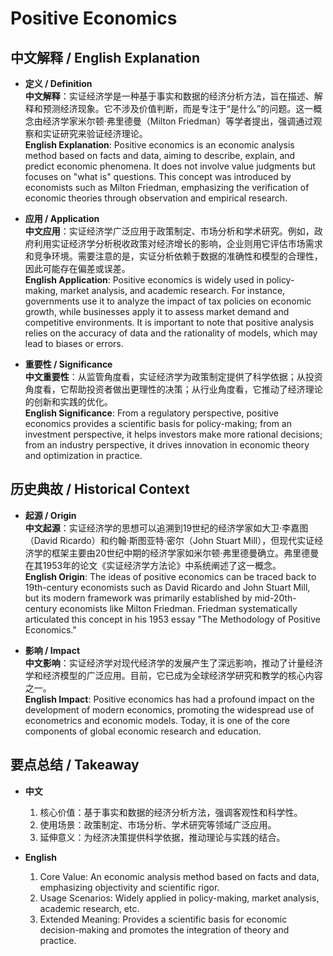 # Positive Economics

## 中文解释 / English Explanation

* **定义 / Definition**  
  **中文解释**：实证经济学是一种基于事实和数据的经济分析方法，旨在描述、解释和预测经济现象。它不涉及价值判断，而是专注于“是什么”的问题。这一概念由经济学家米尔顿·弗里德曼（Milton Friedman）等学者提出，强调通过观察和实证研究来验证经济理论。  
  **English Explanation**: Positive economics is an economic analysis method based on facts and data, aiming to describe, explain, and predict economic phenomena. It does not involve value judgments but focuses on "what is" questions. This concept was introduced by economists such as Milton Friedman, emphasizing the verification of economic theories through observation and empirical research.

* **应用 / Application**  
  **中文应用**：实证经济学广泛应用于政策制定、市场分析和学术研究。例如，政府利用实证经济学分析税收政策对经济增长的影响，企业则用它评估市场需求和竞争环境。需要注意的是，实证分析依赖于数据的准确性和模型的合理性，因此可能存在偏差或误差。  
  **English Application**: Positive economics is widely used in policy-making, market analysis, and academic research. For instance, governments use it to analyze the impact of tax policies on economic growth, while businesses apply it to assess market demand and competitive environments. It is important to note that positive analysis relies on the accuracy of data and the rationality of models, which may lead to biases or errors.

* **重要性 / Significance**  
  **中文重要性**：从监管角度看，实证经济学为政策制定提供了科学依据；从投资角度看，它帮助投资者做出更理性的决策；从行业角度看，它推动了经济理论的创新和实践的优化。  
  **English Significance**: From a regulatory perspective, positive economics provides a scientific basis for policy-making; from an investment perspective, it helps investors make more rational decisions; from an industry perspective, it drives innovation in economic theory and optimization in practice.

## 历史典故 / Historical Context

* **起源 / Origin**  
  **中文起源**：实证经济学的思想可以追溯到19世纪的经济学家如大卫·李嘉图（David Ricardo）和约翰·斯图亚特·密尔（John Stuart Mill），但现代实证经济学的框架主要由20世纪中期的经济学家如米尔顿·弗里德曼确立。弗里德曼在其1953年的论文《实证经济学方法论》中系统阐述了这一概念。  
  **English Origin**: The ideas of positive economics can be traced back to 19th-century economists such as David Ricardo and John Stuart Mill, but its modern framework was primarily established by mid-20th-century economists like Milton Friedman. Friedman systematically articulated this concept in his 1953 essay "The Methodology of Positive Economics."

* **影响 / Impact**  
  **中文影响**：实证经济学对现代经济学的发展产生了深远影响，推动了计量经济学和经济模型的广泛应用。目前，它已成为全球经济学研究和教学的核心内容之一。  
  **English Impact**: Positive economics has had a profound impact on the development of modern economics, promoting the widespread use of econometrics and economic models. Today, it is one of the core components of global economic research and education.

## 要点总结 / Takeaway

* **中文**  
  1. 核心价值：基于事实和数据的经济分析方法，强调客观性和科学性。  
  2. 使用场景：政策制定、市场分析、学术研究等领域广泛应用。  
  3. 延伸意义：为经济决策提供科学依据，推动理论与实践的结合。

* **English**  
  1. Core Value: An economic analysis method based on facts and data, emphasizing objectivity and scientific rigor.  
  2. Usage Scenarios: Widely applied in policy-making, market analysis, academic research, etc.  
  3. Extended Meaning: Provides a scientific basis for economic decision-making and promotes the integration of theory and practice.